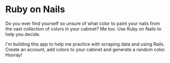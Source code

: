 # Ruby on Nails
Do you ever find yourself so unsure of what color to paint your nails from the vast collection of colors in your cabinet? Me too. Use Ruby on Nails to help you decide.

I'm building this app to help me practice with scraping data and using Rails. Create an account, add colors to your cabinet and generate a random color. Hooray!
